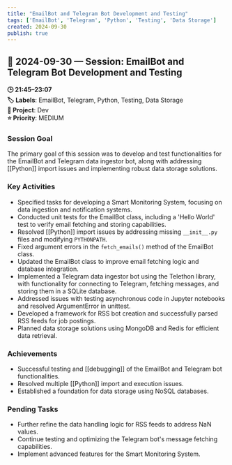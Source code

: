 ```yaml
---
title: "EmailBot and Telegram Bot Development and Testing"
tags: ['EmailBot', 'Telegram', 'Python', 'Testing', 'Data Storage']
created: 2024-09-30
publish: true
---
```


## 📅 2024-09-30 — Session: EmailBot and Telegram Bot Development and Testing

**🕒 21:45–23:07**  
**🏷️ Labels**: EmailBot, Telegram, Python, Testing, Data Storage  
**📂 Project**: Dev  
**⭐ Priority**: MEDIUM  


### Session Goal
The primary goal of this session was to develop and test functionalities for the EmailBot and Telegram data ingestor bot, along with addressing [[Python]] import issues and implementing robust data storage solutions.

### Key Activities
- Specified tasks for developing a Smart Monitoring System, focusing on data ingestion and notification systems.
- Conducted unit tests for the EmailBot class, including a 'Hello World' test to verify email fetching and storing capabilities.
- Resolved [[Python]] import issues by addressing missing `__init__.py` files and modifying `PYTHONPATH`.
- Fixed argument errors in the `fetch_emails()` method of the EmailBot class.
- Updated the EmailBot class to improve email fetching logic and database integration.
- Implemented a Telegram data ingestor bot using the Telethon library, with functionality for connecting to Telegram, fetching messages, and storing them in a SQLite database.
- Addressed issues with testing asynchronous code in Jupyter notebooks and resolved ArgumentError in unittest.
- Developed a framework for RSS bot creation and successfully parsed RSS feeds for job postings.
- Planned data storage solutions using MongoDB and Redis for efficient data retrieval.

### Achievements
- Successful testing and [[debugging]] of the EmailBot and Telegram bot functionalities.
- Resolved multiple [[Python]] import and execution issues.
- Established a foundation for data storage using NoSQL databases.

### Pending Tasks
- Further refine the data handling logic for RSS feeds to address NaN values.
- Continue testing and optimizing the Telegram bot's message fetching capabilities.
- Implement advanced features for the Smart Monitoring System.
